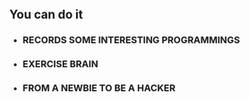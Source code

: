 ## You can do it

* ### RECORDS SOME INTERESTING PROGRAMMINGS

* ### EXERCISE BRAIN

* ### FROM A NEWBIE TO BE A HACKER



